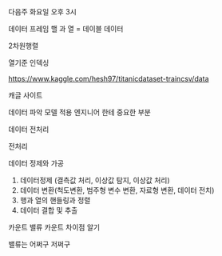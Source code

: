 다음주 화요일 오후 3시 



데이터 프레임 핼 과 열  = 데이블 데이터

2차원행렬 

열기준 인덱싱 

https://www.kaggle.com/hesh97/titanicdataset-traincsv/data

캐글 사이트 





데이터 파악 모델 적용 엔지니어 한테 중요한 부분

데이터 전처리



전처리 

데이터 정제와 가공 

1. 데이터정제 (결측값 처리, 이상값 탐지, 이상값 처리)
2. 데이터 변환(척도변환, 범주형 변수 변환, 자료형 변환, 데이터 전치)
3. 행과 열의 핸들링과 정렬
4. 데이터 결합 및 추출



카운트 밸류 카운트 차이점 알기

밸류는 어쩌구 저쩌구

